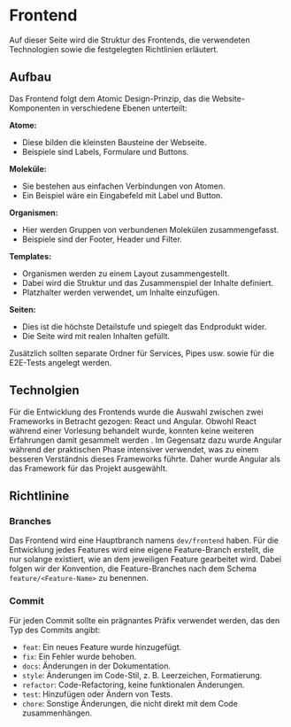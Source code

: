 # Frontend

Auf dieser Seite wird die Struktur des Frontends, die verwendeten Technologien sowie die festgelegten Richtlinien erläutert.

## Aufbau

Das Frontend folgt dem Atomic Design-Prinzip, das die Website-Komponenten in verschiedene Ebenen unterteilt:

**Atome:**

- Diese bilden die kleinsten Bausteine der Webseite.
- Beispiele sind Labels, Formulare und Buttons.

**Moleküle:**

- Sie bestehen aus einfachen Verbindungen von Atomen.
- Ein Beispiel wäre ein Eingabefeld mit Label und Button.

**Organismen:**

- Hier werden Gruppen von verbundenen Molekülen zusammengefasst.
- Beispiele sind der Footer, Header und Filter.

**Templates:**

- Organismen werden zu einem Layout zusammengestellt.
- Dabei wird die Struktur und das Zusammenspiel der Inhalte definiert.
- Platzhalter werden verwendet, um Inhalte einzufügen.

**Seiten:**

- Dies ist die höchste Detailstufe und spiegelt das Endprodukt wider.
- Die Seite wird mit realen Inhalten gefüllt.

Zusätzlich sollten separate Ordner für Services, Pipes usw. sowie für die E2E-Tests angelegt werden.

## Technolgien

Für die Entwicklung des Frontends wurde die Auswahl zwischen zwei Frameworks in Betracht gezogen: React und Angular. Obwohl React während einer Vorlesung behandelt wurde, konnten keine weiteren Erfahrungen damit gesammelt werden . Im Gegensatz dazu wurde Angular während der praktischen Phase intensiver verwendet, was zu einem besseren Verständnis dieses Frameworks führte. Daher wurde Angular als das Framework für das Projekt ausgewählt.

## Richtlinine

### Branches

Das Frontend wird eine Hauptbranch namens `dev/frontend` haben. Für die Entwicklung jedes Features wird eine eigene Feature-Branch erstellt, die nur solange existiert, wie an dem jeweiligen Feature gearbeitet wird. Dabei folgen wir der Konvention, die Feature-Branches nach dem Schema `feature/<Feature-Name>` zu benennen.

### Commit

Für jeden Commit sollte ein prägnantes Präfix verwendet werden, das den Typ des Commits angibt:

- `feat`: Ein neues Feature wurde hinzugefügt.
- `fix`: Ein Fehler wurde behoben.
- `docs`: Änderungen in der Dokumentation.
- `style`: Änderungen im Code-Stil, z. B. Leerzeichen, Formatierung.
- `refactor`: Code-Refactoring, keine funktionalen Änderungen.
- `test`: Hinzufügen oder Ändern von Tests.
- `chore`: Sonstige Änderungen, die nicht direkt mit dem Code zusammenhängen.
